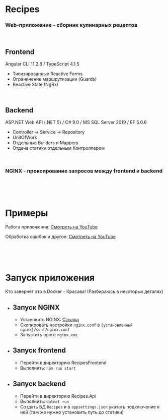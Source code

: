 # Recipes

### Web-приложение - сборник кулинарных рецептов

<br />

## Frontend
Angular CLI 11.2.8 / TypeScript 4.1.5

* Типизированные Reactive Forms
* Ограничение маршрутизации (Guards)
* Reactive State (NgRx) 
<br />

## Backend
ASP.NET Web API (.NET 5) / C# 9.0 / MS SQL Server 2019 / EF 5.0.6

* Controller -> Service -> Repository
* UnitOfWork
* Отдельные Builders и Mappers
* Отдача статики отдельным Контроллером
<br />

### NGINX - проксирование запросов между frontend и backend

<br />
<br />
<br />

# Примеры

Работа приложения: [Смотреть на YouTube](https://youtu.be/e33SQ_JwbFo)

Обработка ошибок и другое: [Смотреть на YouTube](https://youtu.be/M7GrGKqoFxs)

<br />
<br />
<br />

# Запуск приложения
Кто завернёт это в Docker - Красава! (Разбираюсь в некоторых деталях)

- ## Запуск NGINX
    - Установить NGINX: [Ссылка](https://nginx.org/ru/download.html)
    - Скопировать настройки `nginx.conf` в `{установленный nginx}/conf/nginx.conf`
    - Запустить nginx: `nginx.exe`
    
- ## Запуск frontend
    - Перейти в директорию RecipesFrontend
    - Выполнить: `npm run start`

- ## Запуск backend
    - Перейти в директорию Recipes.Api
    - Выполнить: `dotnet run`
    - Создать БД `Recipes` и в `appsettings.json` указать подключение к ней (там же нужно установить путь до статики)
